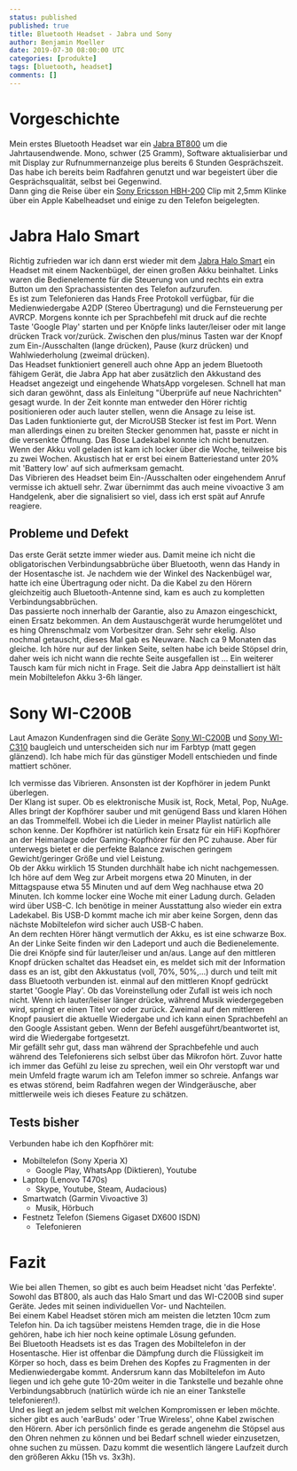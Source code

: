 ```yaml
---
status: published
published: true
title: Bluetooth Headset - Jabra und Sony
author: Benjamin Moeller
date: 2019-07-30 08:00:00 UTC
categories: [produkte]
tags: [bluetooth, headset]
comments: []
---
```


# Vorgeschichte
Mein erstes Bluetooth Headset war ein [Jabra BT800](https://www.amazon.de/Jabra-100-96000000-60-BT800-Bluetooth-Headset-Blau/dp/B0007LOZHG) um die Jahrtausendwende. Mono, schwer (25 Gramm), Software aktualisierbar und mit Display zur Rufnummernanzeige plus bereits 6 Stunden Gesprächszeit. Das habe ich bereits beim Radfahren genutzt und war begeistert über die Gesprächsqualität, selbst bei Gegenwind.  
Dann ging die Reise über ein [Sony Ericsson HBH-200](https://mobile-review.com/print.php?filename=/review/sonyericcson-hbh200-en.shtml) Clip mit 2,5mm Klinke über ein Apple Kabelheadset und einige zu den Telefon beigelegten.  

# Jabra Halo Smart
Richtig zufrieden war ich dann erst wieder mit dem [Jabra Halo Smart](https://www.amazon.de/Jabra-kabelloser-Ear-Kopfhörer-telefonieren-Smartphone-Rot/dp/B01FDI62DC/) ein Headset mit einem Nackenbügel, der einen großen Akku beinhaltet. Links waren die Bedienelemente für die Steuerung von und rechts ein extra Button um den Sprachassistenten des Telefon aufzurufen.  
Es ist zum Telefonieren das Hands Free Protokoll verfügbar, für die Medienwiedergabe A2DP (Stereo Übertragung) und die Fernsteuerung per AVRCP. Morgens konnte ich per Sprachbefehl mit druck auf die rechte Taste 'Google Play' starten und per Knöpfe links lauter/leiser oder mit lange drücken Track vor/zurück. Zwischen den plus/minus Tasten war der Knopf zum Ein-/Ausschalten (lange drücken), Pause (kurz drücken) und Wahlwiederholung (zweimal drücken).  
Das Headset funktioniert generell auch ohne App an jedem Bluetooth fähigem Gerät, die Jabra App hat aber zusätzlich den Akkustand des Headset angezeigt und eingehende WhatsApp vorgelesen. Schnell hat man sich daran gewöhnt, dass als Einleitung "Überprüfe auf neue Nachrichten" gesagt wurde. In der Zeit konnte man entweder den Hörer richtig positionieren oder auch lauter stellen, wenn die Ansage zu leise ist.  
Das Laden funktionierte gut, der MicroUSB Stecker ist fest im Port. Wenn man allerdings einen zu breiten Stecker genommen hat, passte er nicht in die versenkte Öffnung. Das Bose Ladekabel konnte ich nicht benutzen. Wenn der Akku voll geladen ist kam ich locker über die Woche, teilweise bis zu zwei Wochen. Akustisch hat er erst bei einem Batteriestand unter 20% mit 'Battery low' auf sich aufmerksam gemacht.  
Das Vibrieren des Headset beim Ein-/Ausschalten oder eingehendem Anruf vermisse ich aktuell sehr. Zwar übernimmt das auch meine vivoactive 3 am Handgelenk, aber die signalisiert so viel, dass ich erst spät auf Anrufe reagiere.  

## Probleme und Defekt
Das erste Gerät setzte immer wieder aus. Damit meine ich nicht die obligatorischen Verbindungsabbrüche über Bluetooth, wenn das Handy in der Hosentasche ist. Je nachdem wie der Winkel des Nackenbügel war, hatte ich eine Übertragung oder nicht. Da die Kabel zu den Hörern gleichzeitig auch Bluetooth-Antenne sind, kam es auch zu kompletten Verbindungsabbrüchen.  
Das passierte noch innerhalb der Garantie, also zu Amazon eingeschickt, einen Ersatz bekommen. An dem Austauschgerät wurde herumgelötet und es hing Ohrenschmalz vom Vorbesitzer dran. Sehr sehr ekelig. Also nochmal getauscht, dieses Mal gab es Neuware. Nach ca 9 Monaten das gleiche. Ich höre nur auf der linken Seite, selten habe ich beide Stöpsel drin, daher weis ich nicht wann die rechte Seite ausgefallen ist ... Ein weiterer Tausch kam für mich nicht in Frage. Seit die Jabra App deinstalliert ist hält mein Mobiltelefon Akku 3-6h länger.

# Sony WI-C200B
Laut Amazon Kundenfragen sind die Geräte [Sony WI-C200B](https://www.amazon.de/Sony-Akkulaufzeit-magnetische-integrierte-Headset-Funktion-Schwarz/dp/B07QYWD718/) und [Sony WI-C310](https://www.amazon.de/Sony-Akkulaufzeit-magnetische-integrierte-Headset-Funktion-Schwarz/dp/B07R37BSZ6/) baugleich und unterscheiden sich nur im Farbtyp (matt gegen glänzend). Ich habe mich für das günstiger Modell entschieden und finde mattiert schöner.  

Ich vermisse das Vibrieren. Ansonsten ist der Kopfhörer in jedem Punkt überlegen.  
Der Klang ist super. Ob es elektronische Musik ist, Rock, Metal, Pop, NuAge. Alles bringt der Kopfhörer sauber und mit genügend Bass und klaren Höhen an das Trommelfell. Wobei ich die Lieder in meiner Playlist natürlich alle schon kenne. Der Kopfhörer ist natürlich kein Ersatz für ein HiFi Kopfhörer an der Heimanlage oder Gaming-Kopfhörer für den PC zuhause. Aber für unterwegs bietet er die perfekte Balance zwischen geringem Gewicht/geringer Größe und viel Leistung.  
Ob der Akku wirklich 15 Stunden durchhält habe ich nicht nachgemessen. Ich höre auf dem Weg zur Arbeit morgens etwa 20 Minuten, in der Mittagspause etwa 55 Minuten und auf dem Weg nachhause etwa 20 Minuten. Ich komme locker eine Woche mit einer Ladung durch. Geladen wird über USB-C. Ich benötige in meiner Ausstattung also wieder ein extra Ladekabel. Bis USB-D kommt mache ich mir aber keine Sorgen, denn das nächste Mobiltelefon wird sicher auch USB-C haben.  
An dem rechten Hörer hängt vermutlich der Akku, es ist eine schwarze Box. An der Linke Seite finden wir den Ladeport und auch die Bedienelemente. Die drei Knöpfe sind für lauter/leiser und an/aus. Lange auf den mittleren Knopf drücken schaltet das Headset ein, es meldet sich mit der Information dass es an ist, gibt den Akkustatus (voll, 70%, 50%,...) durch und teilt mit dass Bluetooth verbunden ist. einmal auf den mittleren Knopf gedrückt startet 'Google Play'. Ob das Voreinstellung oder Zufall ist weis ich noch nicht. Wenn ich lauter/leiser länger drücke, während Musik wiedergegeben wird, springt er einen Titel vor oder zurück. Zweimal auf den mittleren Knopf pausiert die aktuelle Wiedergabe und ich kann einen Sprachbefehl an den Google Assistant geben. Wenn der Befehl ausgeführt/beantwortet ist, wird die Wiedergabe fortgesetzt.  
Mir gefällt sehr gut, dass man während der Sprachbefehle und auch während des Telefonierens sich selbst über das Mikrofon hört. Zuvor hatte ich immer das Gefühl zu leise zu sprechen, weil ein Ohr verstopft war und mein Umfeld fragte warum ich am Telefon immer so schreie. Anfangs war es etwas störend, beim Radfahren wegen der Windgeräusche, aber mittlerweile weis ich dieses Feature zu schätzen.  

## Tests bisher
Verbunden habe ich den Kopfhörer mit:
* Mobiltelefon (Sony Xperia X)
  * Google Play, WhatsApp (Diktieren), Youtube
* Laptop (Lenovo T470s)
  * Skype, Youtube, Steam, Audacious)
* Smartwatch (Garmin Vivoactive 3)
  * Musik, Hörbuch
* Festnetz Telefon (Siemens Gigaset DX600 ISDN)
  * Telefonieren

# Fazit
Wie bei allen Themen, so gibt es auch beim Headset nicht 'das Perfekte'. Sowohl das BT800, als auch das Halo Smart und das WI-C200B sind super Geräte. Jedes mit seinen individuellen Vor- und Nachteilen.  
Bei einem Kabel Headset stören mich am meisten die letzten 10cm zum Telefon hin. Da ich tagsüber meistens Hemden trage, die in die Hose gehören, habe ich hier noch keine optimale Lösung gefunden.  
Bei Bluetooth Headsets ist es das Tragen des Mobiltelefon in der Hosentasche. Hier ist offenbar die Dämpfung durch die Flüssigkeit im Körper so hoch, dass es beim Drehen des Kopfes zu Fragmenten in der Medienwiedergabe kommt. Andersrum kann das Mobiltelefon im Auto liegen und ich gehe gute 10-20m weiter in die Tankstelle und bezahle ohne Verbindungsabbruch (natürlich würde ich nie an einer Tankstelle telefonieren!).  
Und es liegt an jedem selbst mit welchen Kompromissen er leben möchte. sicher gibt es auch 'earBuds' oder 'True Wireless', ohne Kabel zwischen den Hörern. Aber ich persönlich finde es gerade angenehm die Stöpsel aus den Ohren nehmen zu können und bei Bedarf schnell wieder einzusetzen, ohne suchen zu müssen. Dazu kommt die wesentlich längere Laufzeit durch den größeren Akku (15h vs. 3x3h).
